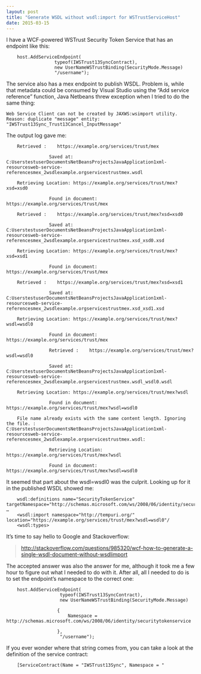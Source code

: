 ```yaml
---
layout: post
title: "Generate WSDL without wsdl:import for WSTrustServiceHost"
date: 2015-03-15
---
```

I have a WCF-powered WSTrust Security Token Service that has an endpoint like this:

        host.AddServiceEndpoint( 
                      typeof(IWSTrust13SyncContract), 
                      new UserNameWSTrustBinding(SecurityMode.Message) 
                      "/username");

The service also has a mex endpoint to publish WSDL. Problem is, while that metadata could be consumed by Visual Studio using the “Add service reference” function, Java Netbeans threw exception when I tried to do the same thing:

    Web Service Client can not be created by JAXWS:wsimport utility. 
    Reason: duplicate "message" entity: "IWSTrust13Sync_Trust13Cancel_InputMessage" 

The output log gave me:

        Retrieved :    https://example.org/services/trust/mex
        
                    Saved at: C:UserstestuserDocumentsNetBeansProjectsJavaApplication1xml-resourcesweb-service-referencesmex_2wsdlexample.orgservicestrustmex.wsdl
        
        Retrieving Location: https://example.org/services/trust/mex?xsd=xsd0
        
                    Found in document: https://example.org/services/trust/mex
        
        Retrieved :    https://example.org/services/trust/mex?xsd=xsd0
        
                    Saved at: C:UserstestuserDocumentsNetBeansProjectsJavaApplication1xml-resourcesweb-service-referencesmex_2wsdlexample.orgservicestrustmex.xsd_xsd0.xsd
        
        Retrieving Location: https://example.org/services/trust/mex?xsd=xsd1
        
                    Found in document: https://example.org/services/trust/mex
        
        Retrieved :    https://example.org/services/trust/mex?xsd=xsd1
        
                    Saved at: C:UserstestuserDocumentsNetBeansProjectsJavaApplication1xml-resourcesweb-service-referencesmex_2wsdlexample.orgservicestrustmex.xsd_xsd1.xsd
        
        Retrieving Location: https://example.org/services/trust/mex?wsdl=wsdl0
        
                    Found in document: https://example.org/services/trust/mex
    
                    Retrieved :    https://example.org/services/trust/mex?wsdl=wsdl0
    
                    Saved at: C:UserstestuserDocumentsNetBeansProjectsJavaApplication1xml-resourcesweb-service-referencesmex_2wsdlexample.orgservicestrustmex.wsdl_wsdl0.wsdl
    
        Retrieving Location: https://example.org/services/trust/mex?wsdl
    
                    Found in document: https://example.org/services/trust/mex?wsdl=wsdl0
    
        File name already exists with the same content length. Ignoring the file. : C:UserstestuserDocumentsNetBeansProjectsJavaApplication1xml-resourcesweb-service-referencesmex_2wsdlexample.orgservicestrustmex.wsdl:
    
                    Retrieving Location: https://example.org/services/trust/mex?wsdl
    
                    Found in document: https://example.org/services/trust/mex?wsdl=wsdl0

It seemed that part about the wsdl=wsdl0 was the culprit. Looking up for it in the published WSDL showed me:

        wsdl:definitions name="SecurityTokenService" targetNamespace="http://schemas.microsoft.com/ws/2008/06/identity/securitytokenservice" …
        <wsdl:import namespace="http://tempuri.org/" location="https://example.org/services/trust/mex?wsdl=wsdl0"/    
        <wsdl:types>

It’s time to say hello to Google and Stackoverflow:
> http://stackoverflow.com/questions/985320/wcf-how-to-generate-a-single-wsdl-document-without-wsdlimport

The accepted answer was also the answer for me, although it took me a few hour to figure out what I needed to do with it. After all, all I needed to do is to set the endpoint’s namespace to the correct one:

        host.AddServiceEndpoint( 
                        typeof(IWSTrust13SyncContract), 
                        new UserNameWSTrustBinding(SecurityMode.Message)
    
                       { 
                           Namespace = http://schemas.microsoft.com/ws/2008/06/identity/securitytokenservice
    
                       }, 
                        "/username");

If you ever wonder where that string comes from, you can take a look at the definition of the service contract:

        [ServiceContract(Name = "IWSTrust13Sync", Namespace = "
